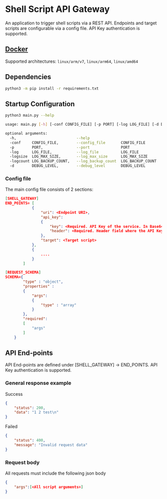 # Shell Script API Gateway
An application to trigger shell scripts via a REST API. Endpoints and target scripts are configurable via a config file. API Key authentication is supported.

## [Docker](https://hub.docker.com/r/donkeystudio/shellscript-api-gateway)
Supported architectures: `linux/arm/v7`, `linux/arm64`, `linux/amd64`

## Dependencies
```bash
python3 -m pip install -r requirements.txt
```

## Startup Configuration
```bash
python3 main.py --help
```

```bash
usage: main.py [-h] [-conf CONFIG_FILE] [-p PORT] [-log LOG_FILE] [-d DEBUG_LEVEL]

optional arguments:
  -h,                           --help                                  show this help message and exit
  -conf     CONFIG_FILE,        --config_file       CONFIG_FILE         Location of the application config file (default: ./config.properties)
  -p        PORT,               --port              PORT                Port (default: 8080)
  -log      LOG_FILE,           --log_file          LOG_FILE            Location of the log file. Default is system log
  -logsize  LOG_MAX_SIZE,       --log_max_size      LOG_MAX_SIZE        Max file size in MB before it is rotated. Set 0 to turn off log rotation (default: 1)
  -logcount LOG_BACKUP_COUNT,   --log_backup_count  LOG_BACKUP_COUNT    Max number of rotated backup log file. (default: 5)
  -d        DEBUG_LEVEL,        --debug_level       DEBUG_LEVEL         Debug Level CRITICAL/ERROR/WARNING/INFO/DEBUG. Default is WARNING (default: WARNING)
```

### Config file
The main config file consists of 2 sections:
```json
[SHELL_GATEWAY]
END_POINTS= [
            {
                "uri": <Endpoint URI>,
                "api_key":
                {
                    "key": <Required. API Key of the service. In Base64 encoded format. Leave empty string if API Key is disabled.>,
                    "header": <Required. Header field where the API Key is stored. Leave empty string if API Key is disabled.>
                },
                "target": <Target script>
            },
            {
                ....
            }
        ]

[REQUEST_SCHEMA]
SCHEMA={
        "type" : "object",
        "properties" :
        {
            "args":
            {
                "type" : "array"
            }
        },
        "required":
        [
            "args"
        ]
    }
```

## API End-points
API End-points are defined under [SHELL_GATEWAY] -> END_POINTS. API Key authentication is supported.

### General response example
Success
```json
{
    "status": 200,
    "data": "1 2 test\n"
}
```
Failed
```json
{
    "status": 400,
    "message": "Invalid request data"
}
```

### Request body
All requests must include the following json body
```json
{
    "args":[<All script arguments>]
}
```
